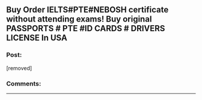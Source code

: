 ## Buy Order IELTS#PTE#NEBOSH certificate without attending exams! Buy original PASSPORTS # PTE #ID CARDS # DRIVERS LICENSE In USA

### Post:

[removed]

### Comments:

---

